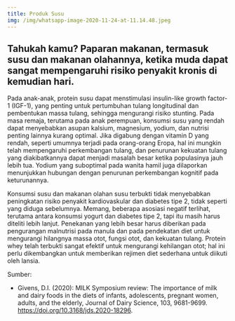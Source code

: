 ```yaml
---
title: Produk Susu
img: /img/whatsapp-image-2020-11-24-at-11.14.48.jpeg
---
```

## Tahukah kamu? Paparan makanan, termasuk susu dan makanan olahannya, ketika muda dapat sangat mempengaruhi risiko penyakit kronis di kemudian hari.

Pada anak-anak, protein susu dapat menstimulasi insulin-like growth factor-1 (IGF-1), yang penting untuk pertumbuhan tulang longitudinal dan pembentukan massa tulang, sehingga mengurangi risiko stunting. Pada masa remaja, terutama pada anak perempuan, konsumsi susu yang rendah dapat menyebabkan asupan kalsium, magnesium, yodium, dan nutrisi penting lainnya kurang optimal. Jika digabung dengan vitamin D yang rendah, seperti umumnya terjadi pada orang-orang Eropa, hal ini mungkin telah mempengaruhi perkembangan tulang, dan penurunan kekuatan tulang yang diakibatkannya dapat menjadi masalah besar ketika populasinya jauh lebih tua. Yodium yang suboptimal pada wanita hamil juga dilaporkan menunjukkan hubungan dengan penurunan perkembangan kognitif pada keturunannya.

Konsumsi susu dan makanan olahan susu terbukti tidak menyebabkan peningkatan risiko penyakit kardiovaskular dan diabetes tipe 2, tidak seperti yang diduga sebelumnya. Memang, beberapa asosiasi negatif terlihat, terutama antara konsumsi yogurt dan diabetes tipe 2, tapi itu masih harus diteliti lebih lanjut. Penekanan yang lebih besar harus diberikan pada pengurangan malnutrisi pada manula dan pada pendekatan diet untuk mengurangi hilangnya massa otot, fungsi otot, dan kekuatan tulang. Protein whey telah terbukti sangat efektif untuk mengurangi kehilangan otot; hal ini perlu dikembangkan untuk memberikan rejimen diet sederhana untuk diikuti oleh lansia.

Sumber:

* Givens, D.I. (2020): MILK Symposium review: The importance of milk and dairy foods in the diets of infants, adolescents, pregnant women, adults, and the elderly, Journal of Dairy Science, 103, 9681-9699. https://doi.org/10.3168/jds.2020-18296.